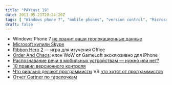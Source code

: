 ```yaml
---
title: "PAYcast 19"
date: 2011-05-21T20:24:26Z
tags: [ "Windows phone 7", "mobile phones", "version control", "Microsoft", "gartner", "Order and Chaos", "Ribbon Hero 2", "programming", "WoW", "Skype", "PAYcast", "mobile games" ]
draft: false
---
```

<ul>
<li>Windows Phone 7 <a href="http://www.intomobile.com/2011/04/26/microsoft-confirms-windows-phone-does-not-store-location-history/" target="_blank">не хранит ваши геолокационные данные</a></li>
<li><a href="http://www.microsoft.com/Presspass/press/2011/may11/05-10CorpNewsPR.mspx" target="_blank">Microsoft купили Skype</a></li>
<li><a href="http://www.officelabs.com/Lists/Posts/Post.aspx?ID=101" target="_blank">Ribbon Hero 2</a> &#8212; игра для изучения Office</li>
<li><a href="http://www.iphones.ru/iNotes/138298" target="_blank">Order And Chaos</a>: клон WoW от GameLoft эксклюзивно для iPhone</li>
<li><a href="http://www.iphones.ru/iNotes/142263" target="_blank">Распознавание речи в мобильных устройствам &#8212; нужно или нет?</a></li>
<li><a href="http://www.troyhunt.com/2011/05/10-commandments-of-good-source-control.html" target="_blank">10 правил версионного контроля</a></li>
<li><a href="http://www.mrclay.org/2011/04/01/programming-is/" target="_blank">Что риально делают программисты</a> VS <a href="http://www.readwriteweb.com/enterprise/2011/05/it-hiring-and-salaries-up---wh.php" target="_blank">что хотят от программистов</a></li>
<li><a href="http://www.gartner.com/it/page.jsp?id=1689814" target="_blank">Отчет Gartner по тарелочкам</a></li>
</ul>

     